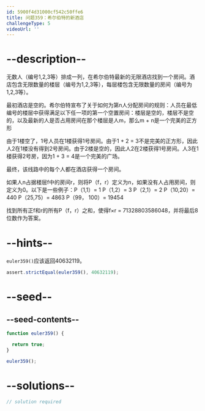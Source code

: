```yaml
---
id: 5900f4d31000cf542c50ffe6
title: 问题359：希尔伯特的新酒店
challengeType: 5
videoUrl: ''
---
```


# --description--

无数人（编号1,2,3等）排成一列，在希尔伯特最新的无限酒店找到一个房间。酒店包含无限数量的楼层（编号为1,2,3等），每层楼包含无限数量的房间（编号为1,2,3等）。

最初酒店是空的。希尔伯特宣布了关于如何为第n人分配房间的规则：人员在最低编号的楼层中获得满足以下任一项的第一个空置房间：楼层是空的，楼层不是空的，以及最新的人是否占用房间在那个楼层是人m，那么m + n是一个完美的正方形

由于1楼空了，1号人员在1楼获得1号房间。由于1 + 2 = 3不是完美的正方形，因此人2在1楼没有得到2号房间。由于2楼是空的，因此人2在2楼获得1号房间。人3在1楼获得2号房，因为1 + 3 = 4是一个完美的广场。

最终，该线路中的每个人都在酒店获得一个房间。

如果人n占据楼层f中的房间r，则将P（f，r）定义为n，如果没有人占用房间，则定义为0。以下是一些例子：P（1,1）= 1 P（1,2）= 3 P（2,1）= 2 P（10,20）= 440 P（25,75）= 4863 P（99， 100）= 19454

找到所有正f和r的所有P（f，r）之和，使得f×r = 71328803586048，并将最后8位数作为答案。

# --hints--

`euler359()`应该返回40632119。

```js
assert.strictEqual(euler359(), 40632119);
```

# --seed--

## --seed-contents--

```js
function euler359() {

  return true;
}

euler359();
```

# --solutions--

```js
// solution required
```
